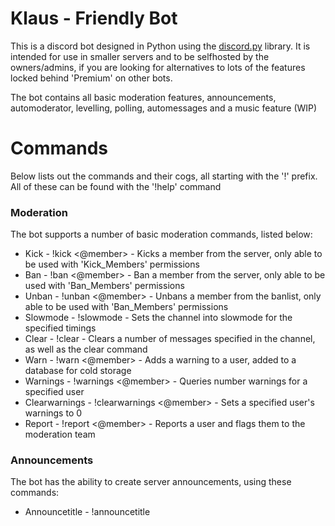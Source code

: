 # Klaus - Friendly Bot
This is a discord bot designed in Python using the [discord.py] library. It is intended for use in smaller servers and to be selfhosted by the owners/admins, if you are looking for alternatives to lots of the features locked behind 'Premium' on other bots.

The bot contains all basic moderation features, announcements, automoderator, levelling, polling, automessages and a music feature (WIP)

# Commands
Below lists out the commands and their cogs, all starting with the '!' prefix. All of these can be found with the '!help' command

### Moderation
The bot supports a number of basic moderation commands, listed below:

* Kick - !kick <@member> <reason> - Kicks a member from the server, only able to be used with 'Kick_Members' permissions
* Ban - !ban <@member> <reason> - Ban a member from the server, only able to be used with 'Ban_Members' permissions
* Unban - !unban <@member> - Unbans a member from the banlist, only able to be used with 'Ban_Members' permissions
* Slowmode - !slowmode <amount> - Sets the channel into slowmode for the specified timings
* Clear - !clear <amount> - Clears a number of messages specified in the channel, as well as the clear command
* Warn - !warn <@member> - Adds a warning to a user, added to a database for cold storage
* Warnings - !warnings <@member> - Queries number warnings for a specified user
* Clearwarnings - !clearwarnings <@member> - Sets a specified user's warnings to 0
* Report - !report <@member> <reason> - Reports a user and flags them to the moderation team

### Announcements
The bot has the ability to create server announcements, using these commands:

* Announcetitle - !announcetitle <title> - Sets the title of the announcement to be broadcasted
* Announcemessage - !announcemessage <message> - Sets the message of the announcement to be broadcasted
* Previewannounce - !previewannounce - Sends the announcement in the channel you are in, to check it is formatted properly
* Announce - !announce - Announces the message as an embed in the announcements channel of the server
* Serverannounce - !serverannounce - Announces the message in every channel across the server as an embed

### Automod
The bot can filter words sent in the chat as specified by the moderators:

* Banword - !banword <word> - Adds a word to the banlist which filters it in the chat
* Unbanword - !unbanword <word> - Removes a word from the banlist which unfilters it in chat
* Bannedwords - !bannedwords - Outputs a list of all banned words on the server

### Levelling
For every message sent, a random quantity of XP is assigned to create a level based system:

* Leaderboard - !leaderboard - Displays the top 3 people in the server based on most message experience
* Level - !level - Displays stats about your level, including experience and number of messages

### Poll
The bot can generate reaction based polls in the server with these commands:

* Rating - !rating <topic> - Creates a rating poll for users to answer on a scale of 1-10
* True or False - !truefalse <topic> - Creates a true or false poll which users answer either way
* Poll - !poll <title;option1;option2 etc> - Creates a poll with a max of 25 possible answers as specified
* Endpoll - !endpoll <identifier> - Ends the poll with the ID and outputs the most picked answers

### Music
WORK IN PROGRESS:

* Join - !join - Bot joins the voice channel as long as a user is connected there
* Leave - !leave - Bot leaves a voice channel
* Play - !play <search_terms> - Bot searches YouTube and plays a song

# Installation
Once the bot is done, I'll post an installation guide here!

   [discord.py]: <https://github.com/Rapptz/discord.py>